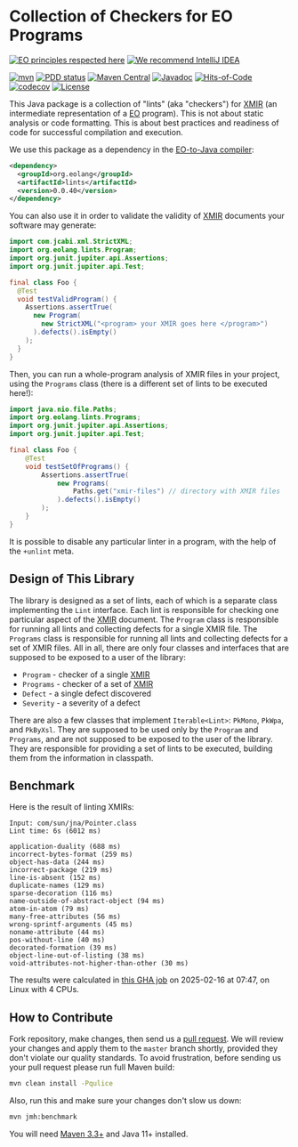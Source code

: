 # Collection of Checkers for EO Programs

[![EO principles respected here](https://www.elegantobjects.org/badge.svg)](https://www.elegantobjects.org)
[![We recommend IntelliJ IDEA](https://www.elegantobjects.org/intellij-idea.svg)](https://www.jetbrains.com/idea/)

[![mvn](https://github.com/objectionary/lints/actions/workflows/mvn.yml/badge.svg)](https://github.com/objectionary/lints/actions/workflows/mvn.yml)
[![PDD status](http://www.0pdd.com/svg?name=objectionary/lints)](http://www.0pdd.com/p?name=objectionary/lints)
[![Maven Central](https://img.shields.io/maven-central/v/org.eolang/lints.svg)](https://maven-badges.herokuapp.com/maven-central/org.eolang/lints)
[![Javadoc](http://www.javadoc.io/badge/org.eolang/lints.svg)](http://www.javadoc.io/doc/org.eolang/lints)
[![Hits-of-Code](https://hitsofcode.com/github/objectionary/lints)](https://hitsofcode.com/view/github/objectionary/lints)
[![codecov](https://codecov.io/gh/objectionary/lints/graph/badge.svg?token=EdyMcrEuxc)](https://codecov.io/gh/objectionary/lints)
[![License](https://img.shields.io/badge/license-MIT-green.svg)](https://github.com/objectionary/lints/blob/master/LICENSE.txt)

This Java package is a collection of "lints" (aka "checkers") for
[XMIR] (an intermediate representation of a
[EO] program). This is not about static analysis or code
formatting. This is about best practices and readiness of code
for successful compilation and execution.

We use this package as a dependency in the
[EO-to-Java compiler][EO]:

```xml
<dependency>
  <groupId>org.eolang</groupId>
  <artifactId>lints</artifactId>
  <version>0.0.40</version>
</dependency>
```

You can also use it in order to validate the validity
of [XMIR] documents your software may generate:

```java
import com.jcabi.xml.StrictXML;
import org.eolang.lints.Program;
import org.junit.jupiter.api.Assertions;
import org.junit.jupiter.api.Test;

final class Foo {
  @Test
  void testValidProgram() {
    Assertions.assertTrue(
      new Program(
        new StrictXML("<program> your XMIR goes here </program>")
      ).defects().isEmpty()
    );
  }
}
```

Then, you can run a whole-program analysis of XMIR files
in your project, using the `Programs` class (there is a
different set of lints to be executed here!):

```java
import java.nio.file.Paths;
import org.eolang.lints.Programs;
import org.junit.jupiter.api.Assertions;
import org.junit.jupiter.api.Test;

final class Foo {
    @Test
    void testSetOfPrograms() {
        Assertions.assertTrue(
            new Programs(
                Paths.get("xmir-files") // directory with XMIR files
            ).defects().isEmpty()
        );
    }
}
```

It is possible to disable any particular linter in a program,
with the help of the `+unlint` meta.

## Design of This Library

The library is designed as a set of lints, each of which
is a separate class implementing the `Lint` interface.
Each lint is responsible for checking one particular aspect
of the [XMIR] document. The `Program` class is responsible for
running all lints and collecting defects for a single XMIR file.
The `Programs` class is responsible for running all lints and
collecting defects for a set of XMIR files. All in all,
there are only four classes and interfaces that are supposed to
be exposed to a user of the library:

* `Program` - checker of a single [XMIR]
* `Programs` - checker of a set of [XMIR]
* `Defect` - a single defect discovered
* `Severity` - a severity of a defect

There are also a few classes that implement `Iterable<Lint>`:
`PkMono`, `PkWpa`, and `PkByXsl`.
They are supposed to be used only by the `Program` and `Programs`,
and are not supposed to be exposed to the user of the library.
They are responsible for providing a set of lints to be executed,
building them from the information in classpath.

## Benchmark

Here is the result of linting XMIRs:

<!-- benchmark_begin -->
```text
Input: com/sun/jna/Pointer.class
Lint time: 6s (6012 ms)

application-duality (688 ms)
incorrect-bytes-format (259 ms)
object-has-data (244 ms)
incorrect-package (219 ms)
line-is-absent (152 ms)
duplicate-names (129 ms)
sparse-decoration (116 ms)
name-outside-of-abstract-object (94 ms)
atom-in-atom (79 ms)
many-free-attributes (56 ms)
wrong-sprintf-arguments (45 ms)
noname-attribute (44 ms)
pos-without-line (40 ms)
decorated-formation (39 ms)
object-line-out-of-listing (38 ms)
void-attributes-not-higher-than-other (30 ms)
```

The results were calculated in [this GHA job][benchmark-gha]
on 2025-02-16 at 07:47,
on Linux with 4 CPUs.
<!-- benchmark_end -->

## How to Contribute

Fork repository, make changes, then send us
a [pull request](https://www.yegor256.com/2014/04/15/github-guidelines.html).
We will review your changes and apply them to the `master` branch shortly,
provided they don't violate our quality standards. To avoid frustration,
before sending us your pull request please run full Maven build:

```bash
mvn clean install -Pqulice
```

Also, run this and make sure your changes don't slow us down:

```bash
mvn jmh:benchmark
```

You will need [Maven 3.3+](https://maven.apache.org) and Java 11+ installed.

[XMIR]: https://news.eolang.org/2022-11-25-xmir-guide.html
[EO]: https://www.eolang.org
[benchmark-gha]: https://github.com/objectionary/lints/actions/runs/13352992987
